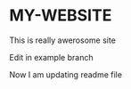 # MY-WEBSITE

This is really awerosome site

Edit in example branch

Now I am updating readme file 
